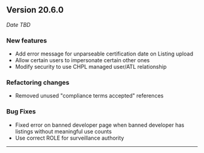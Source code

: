 
## Version 20.6.0
_Date TBD_

### New features
* Add error message for unparseable certification date on Listing upload
* Allow certain users to impersonate certain other ones
* Modify security to use CHPL managed user/ATL relationship

### Refactoring changes
* Removed unused "compliance terms accepted" references

### Bug Fixes
* Fixed error on banned developer page when banned developer has listings without meaningful use counts
* Use correct ROLE for surveillance authority

---
